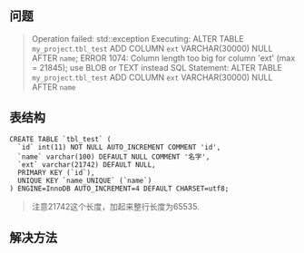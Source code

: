 ## 问题
> Operation failed: std::exception
Executing:
ALTER TABLE `my_project`.`tbl_test` 
ADD COLUMN `ext` VARCHAR(30000) NULL AFTER `name`;
ERROR 1074: Column length too big for column 'ext' (max = 21845); use BLOB or TEXT instead
SQL Statement:
ALTER TABLE `my_project`.`tbl_test` 
ADD COLUMN `ext` VARCHAR(30000) NULL AFTER `name`

## 表结构

```
CREATE TABLE `tbl_test` (
  `id` int(11) NOT NULL AUTO_INCREMENT COMMENT 'id',
  `name` varchar(100) DEFAULT NULL COMMENT '名字',
  `ext` varchar(21742) DEFAULT NULL,
  PRIMARY KEY (`id`),
  UNIQUE KEY `name_UNIQUE` (`name`)
) ENGINE=InnoDB AUTO_INCREMENT=4 DEFAULT CHARSET=utf8;
```
> 注意21742这个长度，加起来整行长度为65535.

## 解决方法


